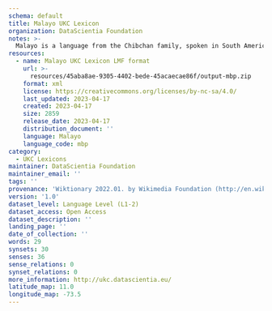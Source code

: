 ```yaml
---
schema: default
title: Malayo UKC Lexicon
organization: DataScientia Foundation
notes: >-
  Malayo is a language from the Chibchan family, spoken in South America. The UKC Lexicon of Malayo is represented as a lexico-semantic network. It consists of words, word senses, synsets, as well as sense-level and synset-level relationships.
resources:
  - name: Malayo UKC Lexicon LMF format
    url: >-
      resources/45aba8ae-9305-4402-bede-45acaecae86f/output-mbp.zip
    format: xml
    license: https://creativecommons.org/licenses/by-nc-sa/4.0/
    last_updated: 2023-04-17
    created: 2023-04-17
    size: 2859
    release_date: 2023-04-17
    distribution_document: ''
    language: Malayo
    language_code: mbp
category:
  - UKC Lexicons
maintainer: DataScientia Foundation
maintainer_email: ''
tags: ''
provenance: 'Wiktionary 2022.01. by Wikimedia Foundation (http://en.wiktionary.org); CogNet 2.1 by Khuyagbaatar Batsuren, National University of Mongolia (http://cognet.ukc.disi.unitn.it); Native Languages of the Americas 2021.11. by Laura Redish and Orrin Lewis (http://www.native-languages.org); Princeton WordNet 2.1 by Princeton University (https://wordnet.princeton.edu)'
version: '1.0'
dataset_level: Language Level (L1-2)
dataset_access: Open Access
dataset_description: ''
landing_page: ''
date_of_collection: ''
words: 29
synsets: 30
senses: 36
sense_relations: 0
synset_relations: 0
more_information: http://ukc.datascientia.eu/
latitude_map: 11.0
longitude_map: -73.5
---
```

